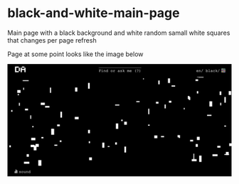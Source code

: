# black-and-white-main-page
 Main page with a black background and white random samall white squares that changes per page refresh

Page at some point looks like the image below

![Main look](./images/1.png)